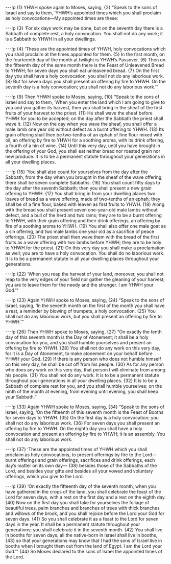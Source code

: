 ---!p
{1} YHWH spoke again to Moses, saying, {2} “Speak to the sons of Israel and say to them, ‘YHWH’s appointed times which you shall proclaim as holy convocations—My appointed times are these:

---!p
{3} ‘For six days work may be done, but on the seventh day there is a Sabbath of complete rest, a holy convocation. You shall not do any work; it is a Sabbath to YHWH in all your dwellings.

---!p
{4} ‘These are the appointed times of YHWH, holy convocations which you shall proclaim at the times appointed for them. {5} In the first month, on the fourteenth day of the month at twilight is YHWH’s Passover. {6} Then on the fifteenth day of the same month there is the Feast of Unleavened Bread to YHWH; for seven days you shall eat unleavened bread. {7} On the first day you shall have a holy convocation; you shall not do any laborious work. {8} But for seven days you shall present an offering by fire to YHWH. On the seventh day is a holy convocation; you shall not do any laborious work.’”

---!p
{9} Then YHWH spoke to Moses, saying, {10} “Speak to the sons of Israel and say to them, ‘When you enter the land which I am going to give to you and you gather its harvest, then you shall bring in the sheaf of the first fruits of your harvest to the priest. {11} He shall wave the sheaf before YHWH for you to be accepted; on the day after the Sabbath the priest shall wave it. {12} Now on the day when you wave the sheaf, you shall offer a male lamb one year old without defect as a burnt offering to YHWH. {13} Its grain offering shall then be two-tenths of an ephah of fine flour mixed with oil, an offering by fire to YHWH for a soothing aroma, with its drink offering, a fourth of a hin of wine. {14} Until this very day, until you have brought in the offering of your God, you shall eat neither bread nor roasted grain nor new produce. It is to be a permanent statute throughout your generations in all your dwelling places.

---!p
{15} ‘You shall also count for yourselves from the day after the Sabbath, from the day when you brought in the sheaf of the wave offering; there shall be seven complete Sabbaths. {16} You shall count fifty days to the day after the seventh Sabbath; then you shall present a new grain offering to YHWH. {17} You shall bring in from your dwelling places two loaves of bread as a wave offering, made of two-tenths of an ephah; they shall be of a fine flour, baked with leaven as first fruits to YHWH. {18} Along with the bread you shall present seven one-year-old male lambs without defect, and a bull of the herd and two rams; they are to be a burnt offering to YHWH, with their grain offering and their drink offerings, an offering by fire of a soothing aroma to YHWH. {19} You shall also offer one male goat as a sin offering, and two male lambs one year old as a sacrifice of peace offerings. {20} The priest shall then wave them with the bread of the first fruits as a wave offering with two lambs before YHWH; they are to be holy to YHWH for the priest. {21} On this very day you shall make a proclamation as well; you are to have a holy convocation. You shall do no laborious work. It is to be a permanent statute in all your dwelling places throughout your generations.

---!p
{22} ‘When you reap the harvest of your land, moreover, you shall not reap to the very edges of your field nor gather the gleaning of your harvest; you are to leave them for the needy and the stranger. I am YHWH your God.’”

---!p
{23} Again YHWH spoke to Moses, saying, {24} “Speak to the sons of Israel, saying, ‘In the seventh month on the first of the month you shall have a rest, a reminder by blowing of trumpets, a holy convocation. {25} You shall not do any laborious work, but you shall present an offering by fire to YHWH.’”

---!p
{26} Then YHWH spoke to Moses, saying, {27} “On exactly the tenth day of this seventh month is the Day of Atonement; it shall be a holy convocation for you, and you shall humble yourselves and present an offering by fire to YHWH. {28} You shall not do any work on this very day, for it is a Day of Atonement, to make atonement on your behalf before YHWH your God. {29} If there is any person who does not humble himself on this very day, he shall be cut off from his people. {30} As for any person who does any work on this very day, that person I will eliminate from among his people. {31} You shall not do any work. It is to be a permanent statute throughout your generations in all your dwelling places. {32} It is to be a Sabbath of complete rest for you, and you shall humble yourselves; on the ninth of the month at evening, from evening until evening, you shall keep your Sabbath.”

---!p
{33} Again YHWH spoke to Moses, saying, {34} “Speak to the sons of Israel, saying, ‘On the fifteenth of this seventh month is the Feast of Booths for seven days to YHWH. {35} On the first day is a holy convocation; you shall not do any laborious work. {36} For seven days you shall present an offering by fire to YHWH. On the eighth day you shall have a holy convocation and present an offering by fire to YHWH; it is an assembly. You shall not do any laborious work.

---!p
{37} ‘These are the appointed times of YHWH which you shall proclaim as holy convocations, to present offerings by fire to the Lord—burnt offerings and grain offerings, sacrifices and drink offerings, each day’s matter on its own day— {38} besides those of the Sabbaths of the Lord, and besides your gifts and besides all your vowed and voluntary offerings, which you give to the Lord.

---!p
{39} ‘On exactly the fifteenth day of the seventh month, when you have gathered in the crops of the land, you shall celebrate the feast of the Lord for seven days, with a rest on the first day and a rest on the eighth day. {40} Now on the first day you shall take for yourselves the foliage of beautiful trees, palm branches and branches of trees with thick branches and willows of the brook, and you shall rejoice before the Lord your God for seven days. {41} So you shall celebrate it as a feast to the Lord for seven days in the year. It shall be a permanent statute throughout your generations; you shall celebrate it in the seventh month. {42} You shall live in booths for seven days; all the native-born in Israel shall live in booths, {43} so that your generations may know that I had the sons of Israel live in booths when I brought them out from the land of Egypt. I am the Lord your God.’” {44} So Moses declared to the sons of Israel the appointed times of the Lord.